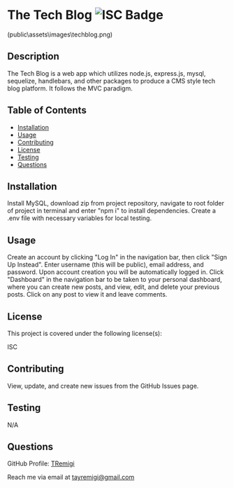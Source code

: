 # The Tech Blog ![ISC Badge](https://img.shields.io/badge/License-ISC-brightgreen)
(public\assets\images\techblog.png)

## Description

The Tech Blog is a web app which utilizes node.js, express.js, mysql, sequelize, handlebars, and other packages to produce a CMS style tech blog platform. It follows the MVC paradigm.


## Table of Contents

* [Installation](#installation)
* [Usage](#usage)
* [Contributing](#contributing)
* [License](#license)
* [Testing](#testing)
* [Questions](#questions)


## Installation

Install MySQL, download zip from project repository, navigate to root folder of project in terminal and enter "npm i" to install dependencies. Create a .env file with necessary variables for local testing.


## Usage 

Create an account by clicking "Log In" in the navigation bar, then click "Sign Up Instead". Enter username (this will be public), email address, and password. Upon account creation you will be automatically logged in. Click "Dashboard" in the navigation bar to be taken to your personal dashboard, where you can create new posts, and view, edit, and delete your previous posts. Click on any post to view it and leave comments.




## License

This project is covered under the following license(s):

ISC


## Contributing

View, update, and create new issues from the GitHub Issues page.


## Testing

N/A


## Questions

GitHub Profile: [TRemigi](https://github.com/TRemigi)

Reach me via email at <tayremigi@gmail.com>

